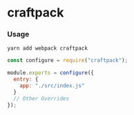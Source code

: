 # craftpack

### Usage

```
yarn add webpack craftpack
```

```js
const configure = require("craftpack");

module.exports = configure({
  entry: {
    app: "./src/index.js"
  }
  // Other Overrides
});
```
